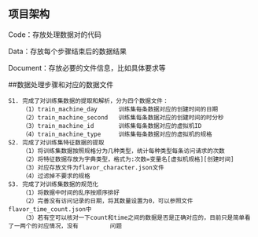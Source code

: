 ## 项目架构

Code：存放处理数据对的代码

Data：存放每个步骤结束后的数据结果

Document：存放必要的文件信息，比如具体要求等



##数据处理步骤和对应的数据文件

	S1. 完成了对训练集数据的提取和解析，分为四个数据文件：
		（1）train_machine_day      训练集每条数据对应的创建时间的日期
		（2）train_machine_second   训练集每条数据对应的创建时间的时分秒
		（3）train_machine_id       训练集每条数据对应的虚拟机ID
		（4）train_machine_type     训练集每条数据对应的虚拟机的规格
	S2. 完成了对训练集特征数据的提取
		（1）将训练集数据按照规格分为几种类型，统计每种类型每条访问请求的次数
		（2）将特征数据存放为字典类型，格式为:次数=变量名[虚拟机规格][创建时间]
		（3）对应存放文件为flavor_character.json文件
		（4）过滤掉不要求的规格
	S3. 完成了对训练集数据的规范化
		（1）将数据中时间的乱序按顺序排好
		（2）完善没有访问记录的日期，将其数量设置为0，可以参照文件flavor_time_count.json中
		（3）若有空可以核对一下count和time之间的数据是否是正确对应的，目前只是简单看了一两个的对应情况，没有			问题